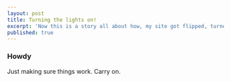 ```yaml
---
layout: post
title: Turning the lights on!
excerpt: 'Now this is a story all about how, my site got flipped, turned upside down'
published: true
---
```


### Howdy

Just making sure things work. Carry on.
